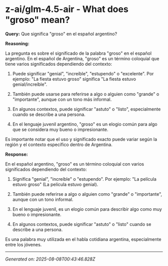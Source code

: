# z-ai/glm-4.5-air - What does "groso" mean?

**Query:** Que significa "groso" en el español argentino?

**Reasoning:**

La pregunta es sobre el significado de la palabra "groso" en el español argentino. En el español de Argentina, "groso" es un término coloquial que tiene varios significados dependiendo del contexto:

1. Puede significar "genial", "increíble", "estupendo" o "excelente". Por ejemplo: "La fiesta estuvo groso" significa "La fiesta estuvo genial/increíble".

2. También puede usarse para referirse a algo o alguien como "grande" o "importante", aunque con un tono más informal.

3. En algunos contextos, puede significar "astuto" o "listo", especialmente cuando se describe a una persona.

4. En el lenguaje juvenil argentino, "groso" es un elogio común para algo que se considera muy bueno o impresionante.

Es importante notar que el uso y significado exacto puede variar según la región y el contexto específico dentro de Argentina.

**Response:**


En el español argentino, "groso" es un término coloquial con varios significados dependiendo del contexto:

1. Significa "genial", "increíble" o "estupendo". Por ejemplo: "La película estuvo groso" (La película estuvo genial).

2. También puede referirse a algo o alguien como "grande" o "importante", aunque con un tono informal.

3. En el lenguaje juvenil, es un elogio común para describir algo como muy bueno o impresionante.

4. En algunos contextos, puede significar "astuto" o "listo" cuando se describe a una persona.

Es una palabra muy utilizada en el habla cotidiana argentina, especialmente entre los jóvenes.

---
*Generated on: 2025-08-08T00:43:46.828Z*
